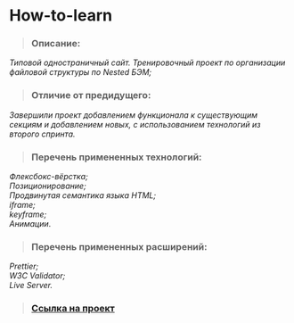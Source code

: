 # How-to-learn
>### Описание:
_Типовой одностраничный сайт. Тренировочный проект по организации файловой структуры по Nested БЭМ;_
>### Отличие от предидущего: 
_Завершили проект добавлением функционала к существующим секциям и добавлением новых, с использованием технологий из второго спринта._
>### Перечень примененных технологий: 
_Флексбокс-вёрстка;_  
_Позиционирование;_  
_Продвинутая семантика языка HTML;_  
_iframe;_  
_keyframe;_  
_Анимации_.
>### Перечень примененных расширений:
_Prettier;_  
_W3C Validator;_  
_Live Server._
>### [Ссылка на проект](https://how-to-learn2.vercel.app)